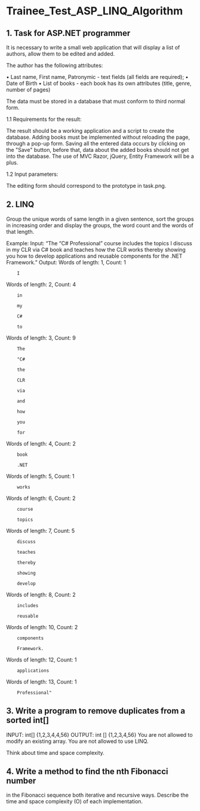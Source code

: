 # Trainee_Test_ASP_LINQ_Algorithm
## 1. Task for ASP.NET programmer
It is necessary to write a small web application that will display a list of authors, allow them to be edited and added.

The author has the following attributes:

• Last name, First name, Patronymic - text fields (all fields are required);
• Date of Birth
• List of books - each book has its own attributes (title, genre, number of pages)

The data must be stored in a database that must conform to third normal form.

1.1 Requirements for the result:

The result should be a working application and a script to create the database.
Adding books must be implemented without reloading the page, through a pop-up form. Saving all the entered data occurs by 
clicking on the "Save" button, before that, data about the added books should not get into the database.
The use of MVC Razor, jQuery, Entity Framework will be a plus.

1.2 Input parameters:

The editing form should correspond to the prototype in task.png.

## 2.	LINQ
Group the unique words of same length in a given sentence, sort the groups in increasing order and display the groups, the word count and the words of that length.

Example:
Input:
“The “C# Professional” course includes the topics I discuss in my CLR via C# book and 
teaches how the CLR works thereby showing you how to develop applications and reusable components for the .NET Framework.”
Output:
Words of length: 1, Count: 1

        I
        
Words of length: 2, Count: 4

        in
        
        my
        
        C#
        
        to
        
Words of length: 3, Count: 9

        The
        
        "C#
        
        the
        
        CLR
        
        via
        
        and
        
        how
        
        you
        
        for
        
Words of length: 4, Count: 2

        book
        
        .NET
        
Words of length: 5, Count: 1

        works
        
Words of length: 6, Count: 2

        course
        
        topics
        
Words of length: 7, Count: 5

        discuss
        
        teaches
        
        thereby
        
        showing
        
        develop
        
Words of length: 8, Count: 2

        includes
        
        reusable
        
Words of length: 10, Count: 2

        components
        
        Framework.
        
Words of length: 12, Count: 1

        applications
        
Words of length: 13, Count: 1

        Professional"
        

## 3. Write a program to remove duplicates from a sorted int[]

INPUT: int[] {1,2,3,4,4,56}
OUTPUT: int [] {1,2,3,4,56}
You are not allowed to modify an existing array.
You are not allowed to use LINQ.

Think about time and space complexity.

## 4. Write a method to find the nth Fibonacci number
in the Fibonacci sequence both iterative and recursive ways. 
Describe the time and space complexity (O) of each implementation.
